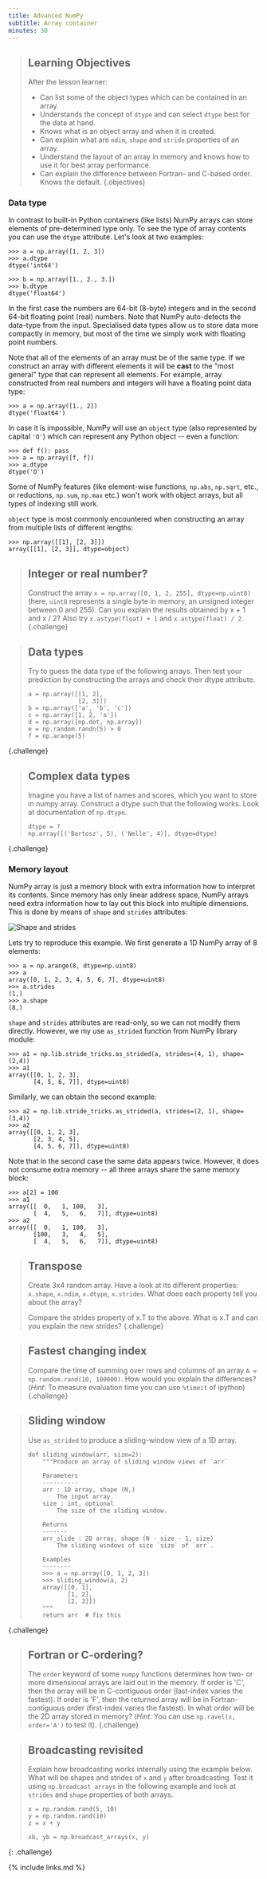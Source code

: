 ```yaml
---
title: Advanced NumPy 
subtitle: Array container
minutes: 30
---
```


> ## Learning Objectives 
>
> After the lesson learner:
>
> * Can list some of the object types which can be contained in an array.
> * Understands the concept of `dtype` and can select `dtype` best for the data at hand.
> * Knows what is an object array and when it is created.
> * Can explain what are `ndim`, `shape` and `stride` properties of an array.
> * Understand the layout of an array in memory and knows how to use it for best array performance.
> * Can explain the difference between Fortran- and C-based order. Knows the default.
{.objectives}

### Data type 

In contrast to built-in Python containers (like lists)  NumPy arrays can store elements of pre-determined type only. To see the type of array contents you can use the `dtype` attribute. Let's look at two examples:

```
>>> a = np.array([1, 2, 3])
>>> a.dtype
dtype('int64')

>>> b = np.array([1., 2., 3.])
>>> b.dtype
dtype('float64')
```

In the first case the numbers are 64-bit (8-byte) integers and in the second 64-bit floating point (real)  numbers. Note that NumPy auto-detects the data-type from the input. Specialised data types allow us to store data more compactly in memory, but most of the time we simply work with floating point numbers.

Note that all of the elements of an array must be of the same type. If we construct an array with different elements it will be **cast** to the "most general" type that can represent all elements. For example, array constructed from real numbers and integers will have a floating point data type:

```
>>> a = np.array([1., 2])
dtype('float64')
```

In case it is impossible, NumPy will use an `object` type (also represented by capital `'O'`) which can represent any Python object -- even a function:

```
>>> def f(): pass
>>> a = np.array([f, f])
>>> a.dtype
dtype('O')
```

Some of NumPy features (like element-wise functions, `np.abs`, `np.sqrt`, etc., or reductions, `np.sum`, `np.max` etc.) won't work with object arrays, but all types of indexing still work.

`object` type is most commonly encountered when constructing an array from multiple lists of different lengths:

```
>>> np.array([[1], [2, 3]])
array([[1], [2, 3]], dtype=object)
```


> ## Integer or real number? 
>
> Construct the array `x = np.array([0, 1, 2, 255], dtype=np.uint8)` (here, `uint8`
> represents a single byte in memory, an unsigned integer between 0 and 255). Can
> you explain the results obtained by x + 1 and x / 2? Also try `x.astype(float) + 1` and `x.astype(float) / 2`.
{.challenge}

> ## Data types 
>
> Try to guess the data type of the following arrays. Then test your prediction by  constructing the arrays and check their dtype attribute.
>
> ```
> a = np.array([[1, 2], 
>               [2, 3]])
> b = np.array(['a', 'b', 'c'])
> c = np.array([1, 2, 'a'])
> d = np.array([np.dot, np.array])
> e = np.random.randn(5) > 0
> f = np.arange(5)
> ```
{.challenge}

> ## Complex data types 
>
> Imagine you have a list of names and scores, which you want to store in numpy array. Construct a dtype such that the following works. Look at documentation of `np.dtype`.
>
> ```
> dtype = ?
> np.array([('Bartosz', 5), ('Nelle', 4)], dtype=dtype)
> ```
{.challenge}

### Memory layout

NumPy array is just a memory block with extra information how to interpret its contents. Since memory has only linear address space, NumPy arrays need extra information how to lay out this block into multiple dimensions. This is done by means of `shape`  and `strides` attributes:

![Shape and strides](fig/strides.svg)

Lets try to reproduce this example. We first generate a 1D NumPy array of 8 elements:

```
>>> a = np.arange(8, dtype=np.uint8)
>>> a
array([0, 1, 2, 3, 4, 5, 6, 7], dtype=uint8)
>>> a.strides
(1,)
>>> a.shape
(8,)
```

`shape` and `strides` attributes are read-only, so we can not modify them directly. However, we my use 
`as_strided` function from NumPy library module:

```
>>> a1 = np.lib.stride_tricks.as_strided(a, strides=(4, 1), shape=(2,4))
>>> a1
array([[0, 1, 2, 3],
       [4, 5, 6, 7]], dtype=uint8)
```

Similarly, we can obtain the second example:
```
>>> a2 = np.lib.stride_tricks.as_strided(a, strides=(2, 1), shape=(3,4))
>>> a2
array([[0, 1, 2, 3],
       [2, 3, 4, 5],
       [4, 5, 6, 7]], dtype=uint8)
```

Note that in the second case the same data appears twice. However, it does not consume extra memory -- all three arrays share the same memory block:

```
>>> a[2] = 100
>>> a1
array([[  0,   1, 100,   3],
       [  4,   5,   6,   7]], dtype=uint8)
>>> a2
array([[  0,   1, 100,   3],
       [100,   3,   4,   5],
       [  4,   5,   6,   7]], dtype=uint8)
```

> ## Transpose 
>
> Create 3x4 random array. Have a look at its different properties: ``x.shape``, ``x.ndim``,
``x.dtype``, ``x.strides``. What does each property tell you about the array?
> 
> Compare the strides property of x.T to the above. What is x.T and can you
explain the new strides?
{.challenge}

> ## Fastest changing index 
>
>  Compare the time of summing over rows and columns of an array `A = np.random.rand(10, 100000)`. How would you explain the differences? (*Hint*: To measure evaluation time you can use `%timeit` of ipython)
{.challenge}

> ## Sliding window 
>
> Use `as_strided` to produce a sliding-window view of a 1D array.
>
> ```
> def sliding_window(arr, size=2):
>     """Produce an array of sliding window views of `arr`
>     
>     Parameters
>     ----------
>     arr : 1D array, shape (N,)
>         The input array.
>     size : int, optional
>         The size of the sliding window.
>         
>     Returns
>     -------
>     arr_slide : 2D array, shape (N - size - 1, size)
>         The sliding windows of size `size` of `arr`.
>         
>     Examples
>     --------
>     >>> a = np.array([0, 1, 2, 3])
>     >>> sliding_window(a, 2)
>     array([[0, 1],
>            [1, 2],
>            [2, 3]])
>     """
>     return arr  # fix this
> ```
{.challenge}

> ## Fortran or C-ordering? 
>
> The `order` keyword of some `numpy` functions determines how two- or more dimensional arrays are laid out in the memory. If order is 'C', then the array will be in C-contiguous order (last-index varies the fastest). If order is 'F', then the returned array will be in Fortran-contiguous order (first-index varies the fastest). In what order will be the 2D array stored in memory? (*Hint*: You can use `np.ravel(x, order='A')` to test it).
{.challenge}

> ## Broadcasting revisited 
>
>  Explain how broadcasting works internally using the example below. What will be shapes and strides of `x` and `y` after broadcasting. Test it using `np.broadcast_arrays` in the following example and look at `strides` and `shape` properties of both arrays.
>
> ```
> x = np.random.rand(5, 10)
> y = np.random.rand(10)
> z = x + y
>
> xb, yb = np.broadcast_arrays(x, y)
> ```
{: .challenge}


{% include links.md %}
